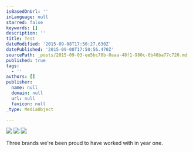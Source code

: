 ```yaml
---
isBasedOnUrl: ''
inLanguage: null
starred: false
keywords: []
description: ''
title: Test
dateModified: '2015-09-08T17:50:27.630Z'
datePublished: '2015-09-08T17:50:56.470Z'
sourcePath: _posts/2015-09-03-ee5bc70b-0aaa-48f1-980c-0b46ba77c720.md
published: true
tags:
  - ''
authors: []
publisher:
  name: null
  domain: null
  url: null
  favicon: null
_type: MediaObject

---
```

![](https://the-grid-user-content.s3-us-west-2.amazonaws.com/27421170-1f41-4dc1-98ec-d3299158a158.png)
![](https://the-grid-user-content.s3-us-west-2.amazonaws.com/d8d000a5-f682-45ee-800c-b574e1ec2566.png)
![](https://the-grid-user-content.s3-us-west-2.amazonaws.com/cf7f1739-b3c7-4f8c-8aa5-a07484808eca.png)

Three brands we're been proud to have worked with in year one.
